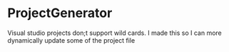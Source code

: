 # ProjectGenerator
 Visual studio projects don;t support wild cards. I made this so I can more dynamically update some of the project file
